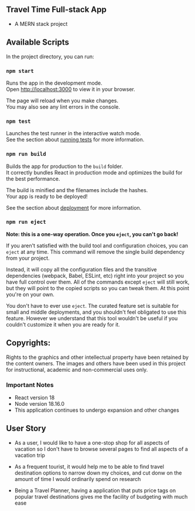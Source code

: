 ## Travel Time Full-stack App

- A MERN stack project

## Available Scripts

In the project directory, you can run:

### `npm start`

Runs the app in the development mode.\
Open [http://localhost:3000](http://localhost:3000) to view it in your browser.

The page will reload when you make changes.\
You may also see any lint errors in the console.

### `npm test`

Launches the test runner in the interactive watch mode.\
See the section about [running tests](https://facebook.github.io/create-react-app/docs/running-tests) for more information.

### `npm run build`

Builds the app for production to the `build` folder.\
It correctly bundles React in production mode and optimizes the build for the best performance.

The build is minified and the filenames include the hashes.\
Your app is ready to be deployed!

See the section about [deployment](https://facebook.github.io/create-react-app/docs/deployment) for more information.

### `npm run eject`

**Note: this is a one-way operation. Once you `eject`, you can't go back!**

If you aren't satisfied with the build tool and configuration choices, you can `eject` at any time. This command will remove the single build dependency from your project.

Instead, it will copy all the configuration files and the transitive dependencies (webpack, Babel, ESLint, etc) right into your project so you have full control over them. All of the commands except `eject` will still work, but they will point to the copied scripts so you can tweak them. At this point you're on your own.

You don't have to ever use `eject`. The curated feature set is suitable for small and middle deployments, and you shouldn't feel obligated to use this feature. However we understand that this tool wouldn't be useful if you couldn't customize it when you are ready for it.

## Copyrights:
Rights to the graphics and other intellectual property have been retained by the content owners. The images and others have been used in this project for instructional, academic and non-commercial uses only.


### Important Notes
- React version 18
- Node version 18.16.0
- This application continues to undergo expansion and other changes

## User Story
- As a user, I would like to have a one-stop shop for all aspects of vacation so I don't have to browse several pages to find all aspects of a vacation trip

- As a frequent tourist, it would help me to be able to find travel destination options to narrow down my choices, and cut donw on the amount of time I would ordinarily spend on research

- Being a Travel Planner, having a application that puts price tags on popular travel destinations gives me the facility of budgeting with much ease


